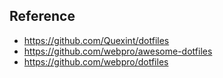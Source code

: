 


## Reference
- https://github.com/Quexint/dotfiles
- https://github.com/webpro/awesome-dotfiles
- https://github.com/webpro/dotfiles
